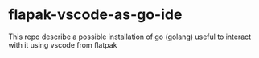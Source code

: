 # flapak-vscode-as-go-ide
This repo describe a possible installation of go (golang) useful to interact with it using vscode from flatpak   
